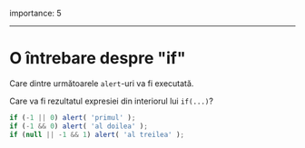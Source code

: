 importance: 5

---

# O întrebare despre "if"

Care dintre următoarele `alert`-uri va fi executată.

Care va fi rezultatul expresiei din interiorul lui `if(...)`?

```js
if (-1 || 0) alert( 'primul' );
if (-1 && 0) alert( 'al doilea' );
if (null || -1 && 1) alert( 'al treilea' );
```

